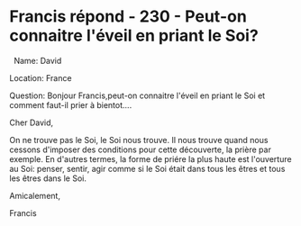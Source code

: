 # Francis répond - 230 - Peut-on connaitre l'éveil en priant le Soi?

&nbsp;
Name: David&nbsp;  

Location: France&nbsp;  

Question: Bonjour Francis,peut-on connaitre l\'&eacute;veil en priant le Soi et comment faut-il prier &agrave; bientot....



Cher David,

On ne trouve pas le Soi, le Soi nous trouve. Il nous trouve quand nous cessons d'imposer des conditions pour cette d&eacute;couverte, la pri&egrave;re par exemple. En d'autres termes, la forme de pri&eacute;re la plus haute est l'ouverture au Soi: penser, sentir, agir comme si le Soi &eacute;tait dans tous les &ecirc;tres et tous les &ecirc;tres dans le Soi.

Amicalement,


Francis  


  


















